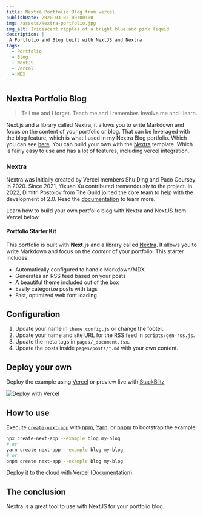 ```yaml
---
title: Nextra Portfolio Blog from vercel 
publishDate: 2020-03-02 00:00:00
img: /assets/Nextra-portfolio.jpg
img_alt: Iridescent ripples of a bright blue and pink liquid
description: |
 A Portfolio and Blog built with NextJS and Nextra 
tags:
  - Portfolio
  - Blog
  - NextJS
  - Vercel
  - MDX
---
```


## Nextra Portfolio Blog

> Tell me and I forget. Teach me and I remember. Involve me and I learn.

Next.js and a library called Nextra,
it allows you to write Markdown and focus on the content of your portfolio or blog.
That can be leveraged with the blog feature, which is what I used in my Nextra Blog portfolio.
Which you can see [here](https://nextra-portfolio-blog.vercel.app/).
You can build your own with the [Nextra](https://nextra.vercel.app/) template.
Which is fairly easy to use and has a lot of features, including vercel integration.

### Nextra

Nextra was initially created by Vercel members Shu Ding and Paco Coursey in 2020. Since 2021,
Yixuan Xu contributed tremendously to the project.
In 2022, Dimitri Postolov from The Guild joined the core team to help with the development of 2.0.
Read the [documentation](https://nextra.vercel.app/) to learn more.

Learn how to build your own portfolio blog with Nextra and NextJS from Vercel below.

#### Portfolio Starter Kit

This portfolio is built with **Next.js** and a library called [Nextra](https://nextra.vercel.app/).
It allows you to write Markdown and focus on the _content_ of your portfolio.
This starter includes:

- Automatically configured to handle Markdown/MDX
- Generates an RSS feed based on your posts
- A beautiful theme included out of the box
- Easily categorize posts with tags
- Fast, optimized web font loading

## Configuration

1. Update your name in `theme.config.js` or change the footer.
2. Update your name and site URL for the RSS feed in `scripts/gen-rss.js`.
3. Update the meta tags in `pages/_document.tsx`.
4. Update the posts inside `pages/posts/*.md` with your own content.

## Deploy your own

Deploy the example using [Vercel](https://vercel.com?utm_source=github&utm_medium=readme&utm_campaign=next-example) or preview live with [StackBlitz](https://stackblitz.com/github/vercel/next.js/tree/canary/examples/blog)

[![Deploy with Vercel](https://vercel.com/button)](https://vercel.com/new/clone?repository-url=https://github.com/vercel/next.js/tree/canary/examples/blog&project-name=portfolio&repository-name=portfolio)

## How to use

Execute [`create-next-app`](https://github.com/vercel/next.js/tree/canary/packages/create-next-app) with [npm](https://docs.npmjs.com/cli/init),
[Yarn](https://yarnpkg.com/lang/en/docs/cli/create/), or [pnpm](https://pnpm.io) to bootstrap the example:

```bash
npx create-next-app --example blog my-blog
# or
yarn create next-app --example blog my-blog
# or
pnpm create next-app --example blog my-blog
```

Deploy it to the cloud with [Vercel](https://vercel.com/new?utm_source=github&utm_medium=readme&utm_campaign=next-example)
([Documentation](https://nextjs.org/docs/deployment)).

## The conclusion

Nextra is a great tool to use with NextJS for your portfolio blog.
